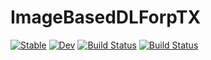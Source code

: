 # ImageBasedDLForpTX

[![Stable](https://img.shields.io/badge/docs-stable-blue.svg)](https://ma000311.github.io/ImageBasedDLForpTX.jl/stable)
[![Dev](https://img.shields.io/badge/docs-dev-blue.svg)](https://ma000311.github.io/ImageBasedDLForpTX.jl/dev)
[![Build Status](https://travis-ci.com/ma000311/ImageBasedDLForpTX.jl.svg?branch=master)](https://travis-ci.com/ma000311/ImageBasedDLForpTX.jl)
[![Build Status](https://ci.appveyor.com/api/projects/status/github/ma000311/ImageBasedDLForpTX.jl?svg=true)](https://ci.appveyor.com/project/ma000311/ImageBasedDLForpTX-jl)
